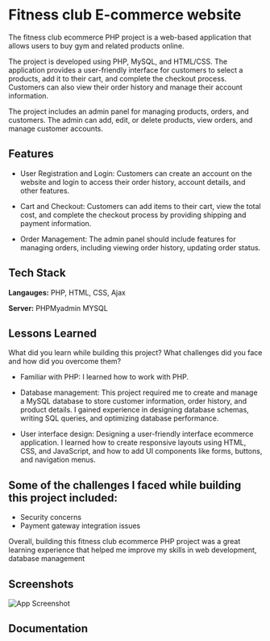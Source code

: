 # Fitness club E-commerce website
The fitness club ecommerce PHP project is a web-based application that allows users to buy gym and related products online. 

The project is developed using PHP, MySQL, and HTML/CSS.
 The application provides a user-friendly interface for customers to select a products, add it to their cart, and complete the checkout process. Customers can also view their order history and manage their account information.

 The project includes an admin panel for managing products, orders, and customers. The admin can add, edit, or delete products, view orders, and manage customer accounts.

## Features

- User Registration and Login: Customers can create an account on the website and login to access their order history, account details, and other features.

- Cart and Checkout: Customers can add items to their cart, view the total cost, and complete the checkout process by providing shipping and payment information.

- Order Management: The admin panel should include features for managing orders, including viewing order history, updating order status.


## Tech Stack

**Langauges:** PHP, HTML, CSS, Ajax

**Server:** PHPMyadmin MYSQL


## Lessons Learned

What did you learn while building this project? What challenges did you face and how did you overcome them?

- Familiar with PHP: I learned how to work with PHP.

- Database management: This project required me to create and manage a MySQL database to store customer information, order history, and product details. I gained experience in designing database schemas, writing SQL queries, and optimizing database performance.

- User interface design: Designing a user-friendly interface ecommerce application. I learned how to create responsive layouts using HTML, CSS, and JavaScript, and how to add UI components like forms, buttons, and navigation menus.

## Some of the challenges I faced while building this project included:
- Security concerns 
- Payment gateway integration issues

Overall, building this fitness club ecommerce PHP project was a great learning experience that helped me improve my skills in web development, database management
## Screenshots

![App Screenshot](https://via.placeholder.com/468x300?text=App+Screenshot+Here)


## Documentation



